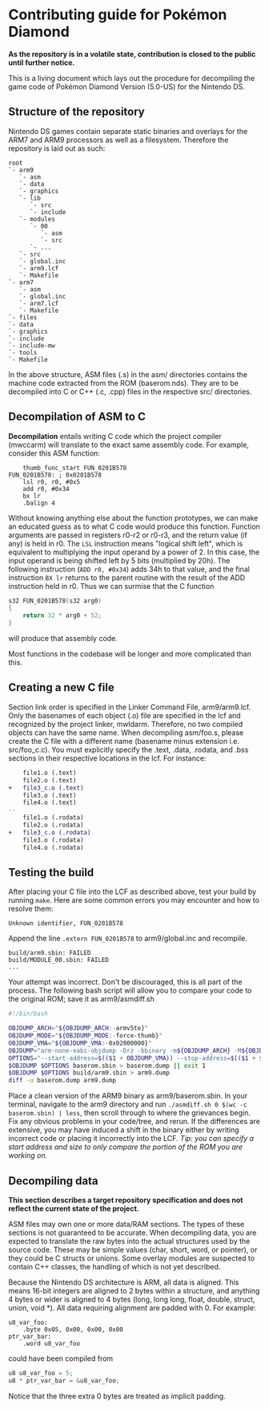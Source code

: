 # Contributing guide for Pokémon Diamond

**As the repository is in a volatile state, contribution is closed to the public until further notice.**

This is a living document which lays out the procedure for decompiling the game code of Pokémon Diamond Version (5.0-US) for the Nintendo DS.

## Structure of the repository

Nintendo DS games contain separate static binaries and overlays for the ARM7 and ARM9 processors as well as a filesystem. Therefore the repository is laid out as such:

```
root
`- arm9
   `- asm
   `- data
   `- graphics
   `- lib
      `- src
      `- include
   `- modules
      `- 00
         `- asm
         `- src
      `- ...
   `- src
   `- global.inc
   `- arm9.lcf
   `- Makefile
`- arm7
   `- asm
   `- global.inc
   `- arm7.lcf
   `- Makefile
`- files
`- data
`- graphics
`- include
`- include-mw
`- tools
`- Makefile
```

In the above structure, ASM files (.s) in the asm/ directories contains the machine code extracted from the ROM (baserom.nds). They are to be decompiled into C or C++ (.c, .cpp) files in the respective src/ directories. 

## Decompilation of ASM to C

**Decompilation** entails writing C code which the project compiler (mwccarm) will translate to the exact same assembly code. For example, consider this ASM function:

```armasm
    thumb_func_start FUN_0201B578
FUN_0201B578: ; 0x0201B578
    lsl r0, r0, #0x5
    add r0, #0x34
    bx lr
    .balign 4
```

Without knowing anything else about the function prototypes, we can make an educated guess as to what C code would produce this function. Function arguments are passed in registers r0-r2 or r0-r3, and the return value (if any) is held in r0. The `LSL` instruction means "logical shift left", which is equivalent to multiplying the input operand by a power of 2. In this case, the input operand is being shifted left by 5 bits (multiplied by 20h). The following instruction (`ADD r0, #0x34`) adds 34h to that value, and the final instruction `BX lr` returns to the parent routine with the result of the ADD instruction held in r0. Thus we can surmise that the C function
```c
s32 FUN_0201B578(s32 arg0)
{
    return 32 * arg0 + 52;
}
```
will produce that assembly code.

Most functions in the codebase will be longer and more complicated than this.

## Creating a new C file

Section link order is specified in the Linker Command File, arm9/arm9.lcf. Only the basenames of each object (.o) file are specified in the lcf and recognized by the project linker, mwldarm. Therefore, no two compiled objects can have the same name. When decompiling asm/foo.s, please create the C file with a different name (basename minus extension i.e. src/foo_c.c). You must explicitly specify the .text, .data, .rodata, and .bss sections in their respective locations in the lcf. For instance:
```diff
    file1.o (.text)
    file2.o (.text)
+   file3_c.o (.text)
    file3.o (.text)
    file4.o (.text)
--
    file1.o (.rodata)
    file2.o (.rodata)
+   file3_c.o (.rodata)
    file3.o (.rodata)
    file4.o (.rodata)
```

## Testing the build

After placing your C file into the LCF as described above, test your build by running `make`. Here are some common errors you may encounter and how to resolve them:

    Unknown identifier, FUN_0201B578

Append the line `.extern FUN_0201B578` to arm9/global.inc and recompile.

    build/arm9.sbin: FAILED
    build/MODULE_00.sbin: FAILED
    ...

Your attempt was incorrect. Don't be discouraged, this is all part of the process. The following bash script will allow you to compare your code to the original ROM; save it as arm9/asmdiff.sh

```bash
#!/bin/bash

OBJDUMP_ARCH="${OBJDUMP_ARCH:-armv5te}"
OBJDUMP_MODE="${OBJDUMP_MODE:-force-thumb}"
OBJDUMP_VMA="${OBJDUMP_VMA:-0x02000000}"
OBJDUMP="arm-none-eabi-objdump -Drz -bbinary -m${OBJDUMP_ARCH} -M${OBJDUMP_MODE}"
OPTIONS="--start-address=$(($1 + OBJDUMP_VMA)) --stop-address=$(($1 + $2 + OBJDUMP_VMA))"
$OBJDUMP $OPTIONS baserom.sbin > baserom.dump || exit 1
$OBJDUMP $OPTIONS build/arm9.sbin > arm9.dump
diff -u baserom.dump arm9.dump
```
Place a clean version of the ARM9 binary as arm9/baserom.sbin. In your terminal, navigate to the arm9 directory and run `./asmdiff.sh 0 $(wc -c baserom.sbin) | less`, then scroll through to where the grievances begin. Fix any obvious problems in your code/tree, and rerun. If the differences are extensive, you may have induced a shift in the binary either by writing incorrect code or placing it incorrectly into the LCF.  *Tip: you can specify a start address and size to only compare the portion of the ROM you are working on.*

## Decompiling data

**This section describes a target repository specification and does not reflect the current state of the project.**

ASM files may own one or more data/RAM sections. The types of these sections is not guaranteed to be accurate. When decompiling data, you are expected to translate the raw bytes into the actual structures used by the source code. These may be simple values (char, short, word, or pointer), or they could be C structs or unions. Some overlay modules are suspected to contain C++ classes, the handling of which is not yet described.

Because the Nintendo DS architecture is ARM, all data is aligned. This means 16-bit integers are aligned to 2 bytes within a structure, and anything 4 bytes or wider is aligned to 4 bytes (long, long long, float, double, struct, union, void *). All data requiring alignment are padded with 0. For example:
```armasm
u8_var_foo:
    .byte 0x05, 0x00, 0x00, 0x00
ptr_var_bar:
    .word u8_var_foo
```
could have been compiled from
```c
u8 u8_var_foo = 5;
u8 * ptr_var_bar = &u8_var_foo;
```
Notice that the three extra 0 bytes are treated as implicit padding.
